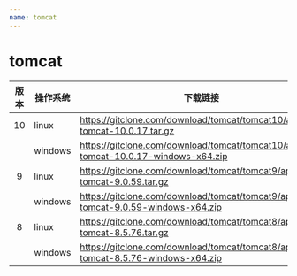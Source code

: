 ```yaml
---
name: tomcat
---
```


# tomcat

| 版本 | 操作系统 | 下载链接                                                     |
| :--: | -------- | ------------------------------------------------------------ |
|  10  | linux    | https://gitclone.com/download/tomcat/tomcat10/apache-tomcat-10.0.17.tar.gz |
|      | windows  | https://gitclone.com/download/tomcat/tomcat10/apache-tomcat-10.0.17-windows-x64.zip |
|  9   | linux    | https://gitclone.com/download/tomcat/tomcat9/apache-tomcat-9.0.59.tar.gz |
|      | windows  | https://gitclone.com/download/tomcat/tomcat9/apache-tomcat-9.0.59-windows-x64.zip |
|  8   | linux    | https://gitclone.com/download/tomcat/tomcat8/apache-tomcat-8.5.76.tar.gz |
|      | windows  | https://gitclone.com/download/tomcat/tomcat8/apache-tomcat-8.5.76-windows-x64.zip |



